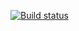 [![Build status](https://ci.appveyor.com/api/projects/status/pd5m9vahe6upgo9t?svg=true)](https://ci.appveyor.com/project/Yurii26672/aqa-code1)